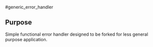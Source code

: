 #generic_error_handler

## Purpose

Simple functional error handler designed to be forked for less general purpose application.
